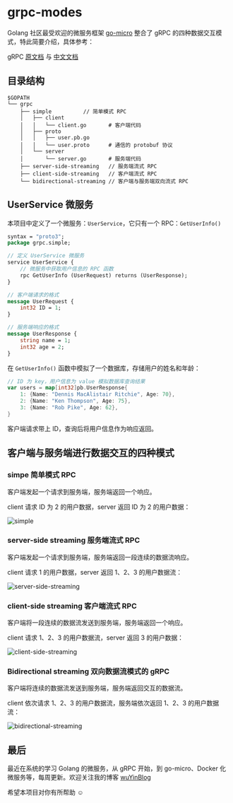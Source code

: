 # grpc-modes

Golang 社区最受欢迎的微服务框架 [go-micro](https://github.com/micro/go-micro) 整合了 gRPC 的四种数据交互模式，特此简要介绍，具体参考：

gRPC [原文档](https://grpc.io/docs/tutorials/basic/go.html) 与 [中文文档](https://doc.oschina.net/grpc)



## 目录结构

```
$GOPATH
└── grpc
    ├── simple			// 简单模式 RPC
    │   ├── client	
    │   │   └── client.go		# 客户端代码
    │   ├── proto			
    │   │   ├── user.pb.go	
    │   │   └── user.proto		# 通信的 protobuf 协议
    │   └── server
    │       └── server.go		# 服务端代码
    ├── server-side-streaming	// 服务端流式 RPC 
    ├── client-side-streaming	// 客户端流式 RPC 
    └── bidirectional-streaming	// 客户端与服务端双向流式 RPC
```



## UserService 微服务

本项目中定义了一个微服务：`UserService`，它只有一个 RPC：`GetUserInfo()`

```protobuf
syntax = "proto3";
package grpc.simple;

// 定义 UserService 微服务
service UserService {
    // 微服务中获取用户信息的 RPC 函数
    rpc GetUserInfo (UserRequest) returns (UserResponse);
}

// 客户端请求的格式
message UserRequest {
    int32 ID = 1;
}

// 服务端响应的格式
message UserResponse {
    string name = 1;
    int32 age = 2;
}
```

在 `GetUserInfo()` 函数中模拟了一个数据库，存储用户的姓名和年龄：

```go
// ID 为 key，用户信息为 value 模拟数据库查询结果
var users = map[int32]pb.UserResponse{
	1: {Name: "Dennis MacAlistair Ritchie", Age: 70},
	2: {Name: "Ken Thompson", Age: 75},
	3: {Name: "Rob Pike", Age: 62},
}
```

客户端请求带上 ID，查询后将用户信息作为响应返回。





## 客户端与服务端进行数据交互的四种模式

### simpe 简单模式 RPC

客户端发起一个请求到服务端，服务端返回一个响应。

client 请求 ID 为 2 的用户数据，server 返回 ID 为 2 的用户数据：

![simple](http://p7f8yck57.bkt.clouddn.com/2018-05-09-134349.gif)



### server-side streaming 服务端流式 RPC 

客户端发起一个请求到服务端，服务端返回一段连续的数据流响应。

client 请求 1 的用户数据，server 返回 1、2、3 的用户数据流：

![server-side-streaming](http://p7f8yck57.bkt.clouddn.com/2018-05-09-134746.gif)





### client-side streaming 客户端流式 RPC 

客户端将一段连续的数据流发送到服务端，服务端返回一个响应。

client 请求 1、2、3 的用户数据流，server 返回 3 的用户数据：

![client-side-streaming](http://p7f8yck57.bkt.clouddn.com/2018-05-09-135043.gif)



### Bidirectional streaming 双向数据流模式的 gRPC

客户端将连续的数据流发送到服务端，服务端返回交互的数据流。

client 依次请求 1、2、3 的用户数据流，服务端依次返回 1、2、3 的用户数据流：

![bidirectional-streaming](http://p7f8yck57.bkt.clouddn.com/2018-05-09-135326.gif)





## 最后

最近在系统的学习 Golang 的微服务，从 gRPC 开始，到 go-micro、Docker 化微服务等，每周更新。欢迎关注我的博客 [wuYinBlog](https://github.com/wuYin/blog)

希望本项目对你有所帮助 ☺️